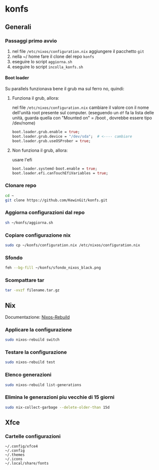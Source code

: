 # konfs

## Generali

### Passaggi primo avvio

1. nel file `/etc/nixos/configuration.nix` aggiungere il pacchetto `git`
2. nella ~/ home fare il clone del repo `konfs`
3. eseguire lo script `aggiorna.sh`
4. eseguire lo script `incolla_konfs.sh`

#### Boot loader

Su parallels funzionava bene il grub ma sul ferro no, quindi:

1. Funziona il grub, allora:

   nel file `/etc/nixos/configuration.nix` cambiare il valore con il nome dell'unità root presente sul computer. (eseguendo un `df` fa la lista delle unità, guarda quella con "Mounted on" = /boot , dovrebbe essere tipo /dev/nome)
    ``` nix
    boot.loader.grub.enable = true;
    boot.loader.grub.device = "/dev/sda";  # <---- cambiare
    boot.loader.grub.useOSProber = true;
    ```

2. Non funziona il grub, allora:

    usare l'efi
    ``` nix
    boot.loader.systemd-boot.enable = true;
    boot.loader.efi.canTouchEfiVariables = true;
    ```

### Clonare repo
``` bash
cd ~
git clone https://github.com/KewinGit/konfs.git
```

### Aggiorna configurazioni dal repo
``` bash
sh ~/konfs/aggiorna.sh
```

### Copiare configurazione nix
``` bash
sudo cp ~/konfs/configuration.nix /etc/nixos/configuration.nix
```

### Sfondo
``` bash
feh --bg-fill ~/konfs/sfondo_nixos_black.png
```

### Scompattare tar
``` bash
tar -xvzf filename.tar.gz
```

## Nix
Documentazione: [Nixos-Rebuild](https://nixos.wiki/wiki/Nixos-rebuild)

### Applicare la configurazione
``` bash
sudo nixos-rebuild switch
```

### Testare la configurazione
``` bash
sudo nixos-rebuild test
```

### Elenco generazioni
``` bash
sudo nixos-rebuild list-generations
```

### Elimina le generazioni piu vecchie di 15 giorni
``` bash
sudo nix-collect-garbage --delete-older-than 15d
```

## Xfce

### Cartelle configurazioni
```
~/.config/xfce4
~/.config
~/.themes
~/.icons
~/.local/share/fonts
```
